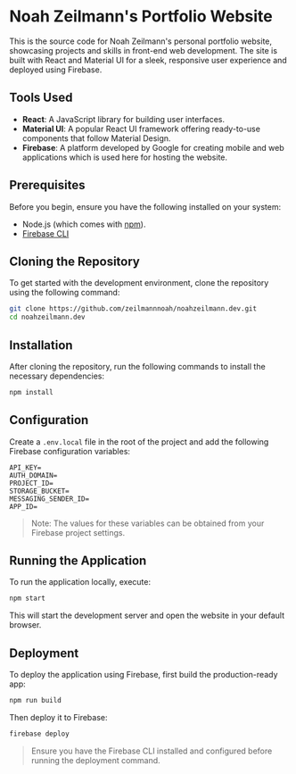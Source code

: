 # Noah Zeilmann's Portfolio Website

This is the source code for Noah Zeilmann's personal portfolio website, showcasing projects and skills in front-end web development. The site is built with React and Material UI for a sleek, responsive user experience and deployed using Firebase.

## Tools Used

- **React**: A JavaScript library for building user interfaces.
- **Material UI**: A popular React UI framework offering ready-to-use components that follow Material Design.
- **Firebase**: A platform developed by Google for creating mobile and web applications which is used here for hosting the website.

## Prerequisites

Before you begin, ensure you have the following installed on your system:

- Node.js (which comes with [npm](http://npmjs.com)).
- [Firebase CLI](https://firebaseopensource.com/projects/firebase/firebase-tools/)

## Cloning the Repository

To get started with the development environment, clone the repository using the following command:

```bash
git clone https://github.com/zeilmannnoah/noahzeilmann.dev.git
cd noahzeilmann.dev
```

## Installation

After cloning the repository, run the following commands to install the necessary dependencies:

```bash
npm install
```

## Configuration

Create a `.env.local` file in the root of the project and add the following Firebase configuration variables:

```
API_KEY=
AUTH_DOMAIN=
PROJECT_ID=
STORAGE_BUCKET=
MESSAGING_SENDER_ID=
APP_ID=
```

> Note: The values for these variables can be obtained from your Firebase project settings.

## Running the Application

To run the application locally, execute:

```bash
npm start
```

This will start the development server and open the website in your default browser.

## Deployment

To deploy the application using Firebase, first build the production-ready app:

```bash
npm run build
```

Then deploy it to Firebase:

```bash
firebase deploy
```

> Ensure you have the Firebase CLI installed and configured before running the deployment command.
